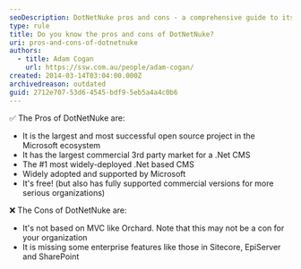 ```yaml
---
seoDescription: DotNetNuke pros and cons - a comprehensive guide to its benefits and limitations as the largest open source .NET CMS.
type: rule
title: Do you know the pros and cons of DotNetNuke?
uri: pros-and-cons-of-dotnetnuke
authors:
  - title: Adam Cogan
    url: https://ssw.com.au/people/adam-cogan/
created: 2014-03-14T03:04:00.000Z
archivedreason: outdated
guid: 2712e707-53d6-4545-bdf9-5eb5a4a4c0b6
---
```


✅ The Pros of DotNetNuke are:

<!--endintro-->

- It is the largest and most successful open source project in the Microsoft ecosystem
- It has the largest commercial 3rd party market for a .Net CMS
- The #1 most widely-deployed .Net based CMS
- Widely adopted and supported by Microsoft
- It's free! (but also has fully supported commercial versions for more serious organizations)

❌ The Cons of DotNetNuke are:

- It's not based on MVC like Orchard. Note that this may not be a con for your organization
- It is missing some enterprise features like those in Sitecore, EpiServer and SharePoint
